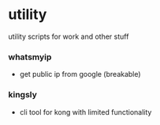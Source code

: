 # utility
utility scripts for work and other stuff

### whatsmyip
- get public ip from google (breakable)

### kingsly
- cli tool for kong with limited functionality
